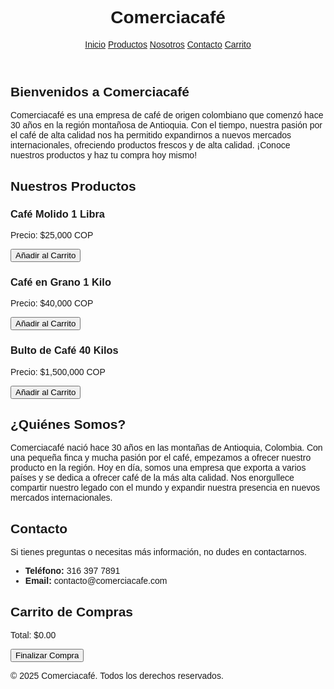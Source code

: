 <!DOCTYPE html>
<html lang="es">
<head>
  <meta charset="UTF-8">
  <meta name="viewport" content="width=device-width, initial-scale=1.0">
  <title>Comerciacafé</title>
  <script src="https://cdn.tailwindcss.com"></script>
  <style>
    body {
      font-family: Arial, sans-serif;
    }
  </style>
  <script>
    // Arreglo donde se guardan los productos del carrito
    let carrito = [];

    // Función para agregar productos al carrito
    function agregarAlCarrito(nombre, precio) {
      const producto = { nombre, precio };
      carrito.push(producto); // Se agrega el producto al carrito
      actualizarCarrito(); // Actualizamos la vista del carrito
    }

    // Función para actualizar el carrito
    function actualizarCarrito() {
      const lista = document.getElementById("lista-carrito");
      lista.innerHTML = ""; // Limpiamos la lista
      let total = 0;

      carrito.forEach((producto, index) => {
        total += producto.precio;
        const item = document.createElement("li");
        item.textContent = `${producto.nombre} - $${producto.precio.toFixed(2)}`;
        lista.appendChild(item);
      });

      document.getElementById("total-carrito").textContent = `Total: $${total.toFixed(2)}`;
    }

    // Finalizar compra (solo muestra mensaje)
    function finalizarCompra() {
      if (carrito.length === 0) {
        alert("Tu carrito está vacío. Añade productos para continuar.");
      } else {
        alert("Compra realizada con éxito. ¡Gracias por tu pedido!");
        carrito = []; // Limpiamos el carrito
        actualizarCarrito(); // Actualizamos la vista del carrito
      }
    }
  </script>
</head>
<body class="bg-white text-gray-800">
  <!-- Navegación -->
  <header class="bg-[#5C4033] p-4 text-white flex justify-between items-center">
    <h1 class="text-2xl font-bold">Comerciacafé</h1>
    <nav class="space-x-4">
      <a href="#inicio" class="hover:underline">Inicio</a>
      <a href="#productos" class="hover:underline">Productos</a>
      <a href="#nosotros" class="hover:underline">Nosotros</a>
      <a href="#contacto" class="hover:underline">Contacto</a>
      <a href="#carrito" class="hover:underline">Carrito</a>
    </nav>
  </header>

  <!-- Sección de Inicio -->
  <section id="inicio" class="p-8">
    <h2 class="text-3xl font-bold mb-4">Bienvenidos a Comerciacafé</h2>
    <p class="text-lg">Comerciacafé es una empresa de café de origen colombiano que comenzó hace 30 años en la región montañosa de Antioquia. Con el tiempo, nuestra pasión por el café de alta calidad nos ha permitido expandirnos a nuevos mercados internacionales, ofreciendo productos frescos y de alta calidad. ¡Conoce nuestros productos y haz tu compra hoy mismo!</p>
  </section>

  <!-- Sección de Productos -->
  <section id="productos" class="p-8">
    <h2 class="text-2xl font-bold mb-4">Nuestros Productos</h2>
    <div class="grid grid-cols-1 sm:grid-cols-2 md:grid-cols-3 gap-6">
      <!-- Producto 1 -->
      <div class="border p-4 rounded shadow">
        <h3 class="font-semibold">Café Molido 1 Libra</h3>
        <p>Precio: $25,000 COP</p>
        <button onclick="agregarAlCarrito('Café Molido 1 Libra', 25000)" class="bg-[#8B5E3C] text-white px-4 py-2 rounded mt-4">Añadir al Carrito</button>
      </div>
      <!-- Producto 2 -->
      <div class="border p-4 rounded shadow">
        <h3 class="font-semibold">Café en Grano 1 Kilo</h3>
        <p>Precio: $40,000 COP</p>
        <button onclick="agregarAlCarrito('Café en Grano 1 Kilo', 40000)" class="bg-[#8B5E3C] text-white px-4 py-2 rounded mt-4">Añadir al Carrito</button>
      </div>
      <!-- Producto 3 -->
      <div class="border p-4 rounded shadow">
        <h3 class="font-semibold">Bulto de Café 40 Kilos</h3>
        <p>Precio: $1,500,000 COP</p>
        <button onclick="agregarAlCarrito('Bulto de Café 40 Kilos', 1500000)" class="bg-[#8B5E3C] text-white px-4 py-2 rounded mt-4">Añadir al Carrito</button>
      </div>
    </div>
  </section>

  <!-- Sección Nosotros -->
  <section id="nosotros" class="p-8 bg-gray-100">
    <h2 class="text-2xl font-bold mb-4">¿Quiénes Somos?</h2>
    <p>Comerciacafé nació hace 30 años en las montañas de Antioquia, Colombia. Con una pequeña finca y mucha pasión por el café, empezamos a ofrecer nuestro producto en la región. Hoy en día, somos una empresa que exporta a varios países y se dedica a ofrecer café de la más alta calidad. Nos enorgullece compartir nuestro legado con el mundo y expandir nuestra presencia en nuevos mercados internacionales.</p>
  </section>

  <!-- Sección de Contacto -->
  <section id="contacto" class="p-8">
    <h2 class="text-2xl font-bold mb-4">Contacto</h2>
    <p>Si tienes preguntas o necesitas más información, no dudes en contactarnos.</p>
    <ul>
      <li><strong>Teléfono:</strong> 316 397 7891</li>
      <li><strong>Email:</strong> contacto@comerciacafe.com</li>
    </ul>
  </section>

  <!-- Carrito de Compras -->
  <section id="carrito" class="p-8">
    <h2 class="text-2xl font-bold mb-4">Carrito de Compras</h2>
    <ul id="lista-carrito" class="list-disc pl-5"></ul>
    <p id="total-carrito" class="font-semibold">Total: $0.00</p>
    <button onclick="finalizarCompra()" class="bg-[#8B5E3C] text-white px-6 py-2 rounded mt-4">Finalizar Compra</button>
  </section>

  <!-- Footer -->
  <footer class="bg-gray-100 text-center p-4 mt-8">
    <p>&copy; 2025 Comerciacafé. Todos los derechos reservados.</p>
  </footer>
</body>
</html>
